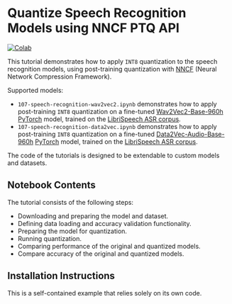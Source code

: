 # Quantize Speech Recognition Models using NNCF PTQ API
[![Colab](https://colab.research.google.com/assets/colab-badge.svg)](https://colab.research.google.com/github/igor-davidyuk/openvino_notebooks/blob/colab-support-stage-1/notebooks/107-speech-recognition-quantization/107-speech-recognition-quantization-data2vec.ipynb)

This tutorial demonstrates how to apply `INT8` quantization to the speech recognition models,
using post-training quantization with [NNCF](https://docs.openvino.ai/2022.3/nncf_ptq_introduction.html) (Neural Network Compression Framework).

Supported models:
* `107-speech-recognition-wav2vec2.ipynb` demonstrates how to apply post-training `INT8` quantization on a fine-tuned [Wav2Vec2-Base-960h](https://huggingface.co/facebook/wav2vec2-base-960h) [PyTorch](https://pytorch.org/) model, trained on the [LibriSpeech ASR corpus](https://www.openslr.org/12).
* `107-speech-recognition-data2vec.ipynb` demonstrates how to apply post-training `INT8` quantization on a fine-tuned [Data2Vec-Audio-Base-960h](https://huggingface.co/facebook/data2vec-audio-base-960h) [PyTorch](https://pytorch.org/) model, trained on the [LibriSpeech ASR corpus](https://www.openslr.org/12).

The code of the tutorials is designed to be extendable to custom models and datasets.

## Notebook Contents

The tutorial consists of the following steps:

* Downloading and preparing the model and dataset.
* Defining data loading and accuracy validation functionality.
* Preparing the model for quantization.
* Running quantization.
* Comparing performance of the original and quantized models.
* Compare accuracy of the original and quantized models.

## Installation Instructions

This is a self-contained example that relies solely on its own code.
